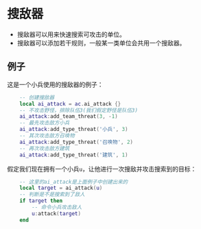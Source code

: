 # 搜敌器
+ 搜敌器可以用来快速搜索可攻击的单位。
+ 搜敌器可以添加若干规则，一般某一类单位会共用一个搜敌器。

## 例子
这是一个小兵使用的搜敌器的例子：

```lua
    -- 创建搜敌器
    local ai_attack = ac.ai_attack {}
    -- 不攻击野怪，排除队伍3(我们假定野怪是队伍3)
    ai_attack:add_team_threat(3, -1)
    -- 最先攻击敌方小兵
    ai_attack:add_type_threat('小兵', 3)
    -- 其次攻击敌方召唤物
    ai_attack:add_type_threat('召唤物', 2)
    -- 再次攻击敌方建筑
    ai_attack:add_type_threat('建筑', 1)
```

假定我们现在拥有一个小兵`u`，让他进行一次搜敌并攻击搜索到的目标：

```lua
    -- 这里的ai_attack是上面例子中创建出来的
    local target = ai_attack(u)
    -- 判断是不是搜索到了敌人
    if target then
        -- 命令小兵攻击敌人
        u:attack(target)
    end
```
